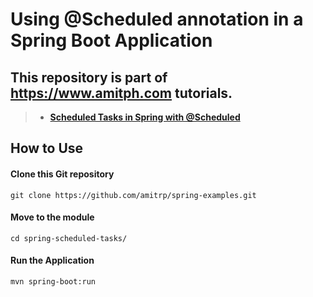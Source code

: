 # Using @Scheduled annotation in a Spring Boot Application

## This repository is part of https://www.amitph.com tutorials.
> - **[Scheduled Tasks in Spring with @Scheduled](https://www.amitph.com/scheduled-tasks-in-spring/)**


## How to Use

#### Clone this Git repository

```
git clone https://github.com/amitrp/spring-examples.git
```

#### Move to the module
```
cd spring-scheduled-tasks/
```

#### Run the Application
```
mvn spring-boot:run
```